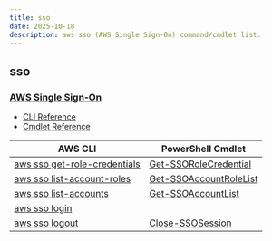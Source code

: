 ```yaml
---
title: sso
date: 2025-10-18
description: aws sso (AWS Single Sign-On) command/cmdlet list.
---
```


## sso

### [AWS Single Sign-On](https://aws.amazon.com/single-sign-on/)

* [CLI Reference](https://awscli.amazonaws.com/v2/documentation/api/latest/reference/sso/index.html)
* [Cmdlet Reference](https://docs.aws.amazon.com/powershell/latest/reference/items/SSO_cmdlets.html)

|AWS CLI|PowerShell Cmdlet|
|----|----|
|[aws sso get-role-credentials](https://awscli.amazonaws.com/v2/documentation/api/latest/reference/sso/get-role-credentials.html)|[Get-SSORoleCredential](https://docs.aws.amazon.com/powershell/latest/reference/items/Get-SSORoleCredential.html)|
|[aws sso list-account-roles](https://awscli.amazonaws.com/v2/documentation/api/latest/reference/sso/list-account-roles.html)|[Get-SSOAccountRoleList](https://docs.aws.amazon.com/powershell/latest/reference/items/Get-SSOAccountRoleList.html)|
|[aws sso list-accounts](https://awscli.amazonaws.com/v2/documentation/api/latest/reference/sso/list-accounts.html)|[Get-SSOAccountList](https://docs.aws.amazon.com/powershell/latest/reference/items/Get-SSOAccountList.html)|
|[aws sso login](https://awscli.amazonaws.com/v2/documentation/api/latest/reference/sso/login.html)||
|[aws sso logout](https://awscli.amazonaws.com/v2/documentation/api/latest/reference/sso/logout.html)|[Close-SSOSession](https://docs.aws.amazon.com/powershell/latest/reference/items/Close-SSOSession.html)|

